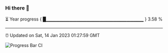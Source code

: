 ### Hi there 👋

⏳ Year progress { █▁▁▁▁▁▁▁▁▁▁▁▁▁▁▁▁▁▁▁▁▁▁▁▁▁▁▁▁▁ } 3.58 %

---

⏰ Updated on Sat, 14 Jan 2023 01:27:59 GMT

![Progress Bar CI](https://github.com/ZhaoGui/ZhaoGui/workflows/Progress%20Bar%20CI/badge.svg)
